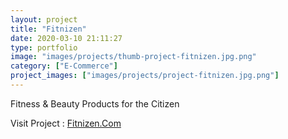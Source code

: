 ```yaml
---
layout: project
title: "Fitnizen"
date: 2020-03-10 21:11:27
type: portfolio
image: "images/projects/thumb-project-fitnizen.jpg.png"
category: ["E-Commerce"]
project_images: ["images/projects/project-fitnizen.jpg.png"]
---
```


Fitness & Beauty Products for the Citizen

Visit Project : [Fitnizen.Com](https://fitnizen.com)
